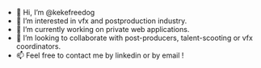 - 👋 Hi, I’m @kekefreedog
- 👀 I’m interested in vfx and postproduction industry.
- 🌱 I’m currently working on private web applications.
- 💞️ I’m looking to collaborate with post-producers, talent-scooting or vfx coordinators.
- 📫 Feel free to contact me by linkedin or by email !

<!---
kekefreedog/kekefreedog is a ✨ special ✨ repository because its `README.md` (this file) appears on your GitHub profile.
You can click the Preview link to take a look at your changes.
--->
